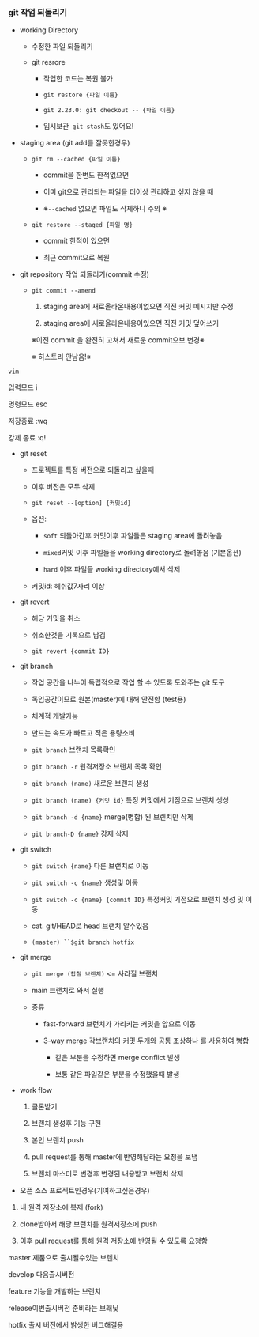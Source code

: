 ### git 작업 되돌리기

- working  Directory
  
  - 수정한 파일 되돌리기
  
  - git resrore
    
    - 작업한 코드는 복원 불가
    
    - `git restore {파일 이름}`
    
    - `git 2.23.0: git checkout -- {파일 이름}`
    
    - 임시보관` git stash`도 있어요!

- staging area (git add를 잘못한경우)
  
  - `git rm --cached {파일 이름}`
    
    - commit을 한번도 한적없으면
    
    - 이미 git으로 관리되는 파일을 더이상 관리하고 싶지 않을 때
    
    - ※`--cached` 없으면 파일도 삭제하니 주의 ※
  
  - `git restore --staged {파일 명}`
    
    - commit 한적이 있으면
    
    - 최근  commit으로 복원

- git repository 작업 되돌리기(commit 수정)
  
  - `git commit --amend`
    
    1. staging area에 새로올라온내용이없으면 직전 커밋 메시지만 수정
    
    2. staging area에 새로올라온내용이있으면 직전 커밋 덮어쓰기
    
    ※이전 commit 을 완전히 고쳐서 새로운 commit으보 변경※
    
    ※ 히스토리 안남음!※

`vim`

입력모드 i

명령모드  esc

저장종료 :wq

강제 종료  :q!





- git reset
  
  - 프로젝트를 특정 버전으로 되돌리고 싶을때
  
  - 이후 버전은 모두 삭제
  
  - `git reset --[option] {커밋id}`
  
  - 옵션:
    
    - `soft` 되돌아간후 커밋이후 파일들은 staging area에 돌려놓음
    
    -  `mixed`커밋 이후 파일들을 working directory로 돌려놓음 (기본옵션)
    
    -  `hard` 이후 파일들 working directory에서 삭제
  
  - 커밋id: 헤쉬값7자리 이상



- git revert
  
  - 해당 커밋을 취소
  
  - 취소한것을 기록으로 남김
  
  - `git revert {commit ID}`





- git branch
  
  - 작업 공간을 나누어 독립적으로 작업 할 수 있도록 도와주는 git 도구
  
  - 독입공간이므로 원본(master)에 대해 안전함 (test용)
  
  - 체계적 개발가능
  
  - 만드는 속도가 빠르고 적은 용량소비
  
  - `git branch` 브랜치 목록확인
  
  - `git branch -r` 원격저장소 브랜치 목록 확인
  
  - `git branch (name)`  새로운 브랜치 생성
  
  - `git branch (name) {커밋 id}` 특정 커밋에서 기점으로 브랜치 생성
  
  - `git branch -d {name}` merge(병합) 된 브렌치만 삭제 
  
  - `git branch-D {name}` 강제 삭제



- git switch
  
  - `git switch {name}` 다른 브랜치로 이동
  
  - `git switch -c {name}` 생성및 이동
  
  - `git switch -c {name} {commit ID}` 특정커밋 기점으로 브랜치 생성 및 이동
  
  - cat. git/HEAD로  head 브랜치 알수있음
  
  - `(master) ``$git branch hotfix`





- git merge
  
  - `git merge (합칠 브랜치)` <= 사라질 브랜치
  
  - main 브랜치로 와서 실행
  
  - 종류
    
    - fast-forward 브런치가 가리키는 커밋을 앞으로 이동
    
    - 3-way merge 각브랜치의 커밋 두개와 공통 조상하나 를 사용하여  병합
      
      - 같은 부분을 수정하면 merge conflict  발생
      
      - 보통 같은 파일같은 부분을 수정했을때 발생



- work flow
  
  1. 클론받기
  
  2. 브랜치 생성후 기능 구현
  
  3. 본인 브랜치 push
  
  4. pull request를 통해 master에 반영해달라는 요청을 보냄
  
  5. 브랜치 마스터로 변경후 변경된 내용받고 브랜치 삭제



- 오픈 소스 프로젝트인경우(기여하고싶은경우)
1. 내 원격 저장소에 복제 (fork)

2. clone받아서 해당 브런치를 원격저장소에 push

3. 이후 pull request를 통해 원격 저장소에 반영될 수 있도록 요청함





master 제품으로 출시될수있는 브렌치

develop 다음출시버전

feature 기능을 개발하는 브랜치

release이번출시버전 준비라는 브래닟

hotfix 출시 버전에서 밝생한 버그해결용




